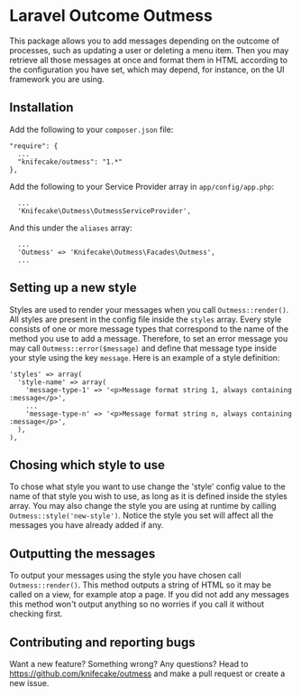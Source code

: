 # Laravel Outcome Outmess

This package allows you to add messages depending on the outcome of processes, such as updating a user or deleting a menu item. Then you may retrieve all those messages at once and format them in HTML according to the configuration you have set, which may depend, for instance, on the UI framework you are using.

## Installation

Add the following to your ```composer.json``` file:

```
"require": {
  ...
  "knifecake/outmess": "1.*"
},
````

Add the following to your Service Provider array in ```app/config/app.php```:

```
  ...
  'Knifecake\Outmess\OutmessServiceProvider',
```

And this under the ```aliases``` array:

```
  ...
  'Outmess' => 'Knifecake\Outmess\Facades\Outmess',
  ...
```

## Setting up a new style

Styles are used to render your messages when you call ```Outmess::render()```. All styles are present in the config file inside the ```styles``` array. Every style consists of one or more message types that correspond to the name of the method you use to add a message. Therefore, to set an error message you may call ```Outmess::error($message)``` and define that message type inside your style using the key ```message```. Here is an example of a style definition:

```
'styles' => array(
  'style-name' => array(
    'message-type-1' => '<p>Message format string 1, always containing :message</p>',
    ...
    'message-type-n' => '<p>Message format string n, always containing :message</p>',
  ),
),

```

## Chosing which style to use

To chose what style you want to use change the 'style' config value to the name of that style you wish to use, as long as it is defined inside the styles array. You may also change the style you are using at runtime by calling ```Outmess::style('new-style')```. Notice the style you set will affect all the messages you have already added if any.

## Outputting the messages

To output your messages using the style you have chosen call ```Outmess::render()```. This method outputs a string of HTML so it may be called on a view, for example atop a page. If you did not add any messages this method won't output anything so no worries if you call it without checking first.

## Contributing and reporting bugs

Want a new feature? Something wrong? Any questions? Head to https://github.com/knifecake/outmess and make a pull request or create a new issue.
